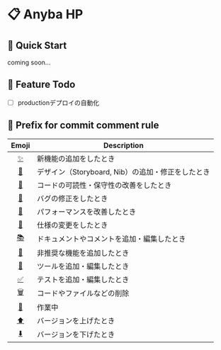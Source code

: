 # 📋 Anyba HP

## 🔰 Quick Start
coming soon...

## 📌 Feature Todo
- [ ] productionデプロイの自動化

## 👀 Prefix for commit comment rule
| Emoji | Description |
| :----: | ----- |
| [✨](http://emojipedia.org/sparkles/) | 新機能の追加をしたとき |
| [🎨](https://emojipedia.org/artist-palette/) | デザイン（Storyboard, Nib）の追加・修正をしたとき |
| [🍭](https://emojipedia.org/lollipop/) | コードの可読性・保守性の改善をしたとき |
| [🐛](https://emojipedia.org/bug/) | バグの修正をしたとき |
| [🏇](https://emojipedia.org/horse-racing/) | パフォーマンスを改善したとき |
| [🔧](https://emojipedia.org/wrench/) | 仕様の変更をしたとき |
| [📚](http://emojipedia.org/books/) | ドキュメントやコメントを追加・編集したとき |
| [💩](https://emojipedia.org/pile-of-poo/) | 非推奨な機能を追加したとき |
| [🧰](https://emojipedia.org/toolbox/) | ツールを追加・編集したとき |
| [✅](https://emojipedia.org/clipboard/) | テストを追加・編集したとき |
| [🗑️](http://emojipedia.org/wastebasket/) | コードやファイルなどの削除 |
| [🚧](http://emojipedia.org/construction-sign/) | 作業中 |
| [⬆️](https://emojipedia.org/up-arrow/) | バージョンを上げたとき |
| [⬇️](https://emojipedia.org/down-arrow/) | バージョンを下げたとき |